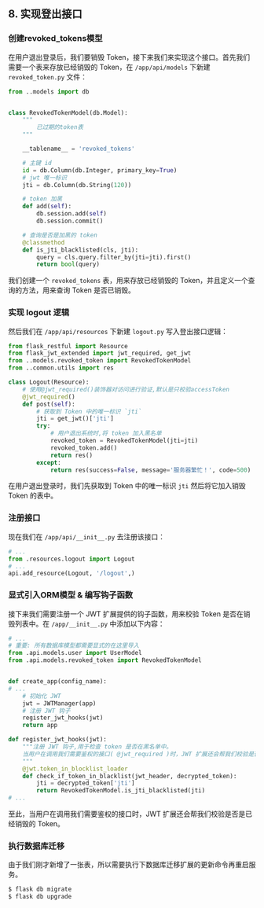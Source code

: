 ## 8. 实现登出接口

### 创建revoked_tokens模型

在用户退出登录后，我们要销毁 Token，接下来我们来实现这个接口。首先我们需要一个表来存放已经销毁的 Token，在 `/app/api/models` 下新建 `revoked_token.py` 文件：

```python
from ..models import db


class RevokedTokenModel(db.Model):
    """
        已过期的token表
    """

    __tablename__ = 'revoked_tokens'

    # 主键 id
    id = db.Column(db.Integer, primary_key=True)
    # jwt 唯一标识
    jti = db.Column(db.String(120))

    # token 加黑
    def add(self):
        db.session.add(self)
        db.session.commit()

    # 查询是否是加黑的 token
    @classmethod
    def is_jti_blacklisted(cls, jti):
        query = cls.query.filter_by(jti=jti).first()
        return bool(query)
```

我们创建一个 `revoked_tokens` 表，用来存放已经销毁的 Token，并且定义一个查询的方法，用来查询 Token 是否已销毁。 

### 实现 logout 逻辑

然后我们在 `/app/api/resources` 下新建 `logout.py` 写入登出接口逻辑：

```python
from flask_restful import Resource
from flask_jwt_extended import jwt_required, get_jwt
from ..models.revoked_token import RevokedTokenModel
from ..common.utils import res

class Logout(Resource):
    # 使用@jwt_required()装饰器对访问进行验证,默认是只校验accessToken
    @jwt_required()
    def post(self):
        # 获取到 Token 中的唯一标识 `jti`
        jti = get_jwt()['jti']
        try:
            # 用户退出系统时,将 token 加入黑名单
            revoked_token = RevokedTokenModel(jti=jti)
            revoked_token.add()
            return res()
        except:
            return res(success=False, message='服务器繁忙！', code=500)
```

在用户退出登录时，我们先获取到 Token 中的唯一标识 `jti` 然后将它加入销毁 Token 的表中。 

### 注册接口

现在我们在 `/app/api/__init__.py` 去注册该接口：

```python
# ...
from .resources.logout import Logout
# ...
api.add_resource(Logout, '/logout',)
```

### 显式引入ORM模型 & 编写钩子函数

接下来我们需要注册一个 JWT 扩展提供的钩子函数，用来校验 Token 是否在销毁列表中。在 `/app/__init__.py` 中添加以下内容：

```python
# ...
# 重要: 所有数据库模型都需要显式的在这里导入
from .api.models.user import UserModel
from .api.models.revoked_token import RevokedTokenModel


def create_app(config_name):
# ...
    # 初始化 JWT
    jwt = JWTManager(app)
    # 注册 JWT 钩子
    register_jwt_hooks(jwt)
    return app

def register_jwt_hooks(jwt):
    """注册 JWT 钩子,用于检查 token 是否在黑名单中。
    当用户在调用我们需要鉴权的接口( @jwt_required )时，JWT 扩展还会帮我们校验是否是已经销毁的 Token。
    """
    @jwt.token_in_blocklist_loader
    def check_if_token_in_blacklist(jwt_header, decrypted_token):
        jti = decrypted_token['jti']
        return RevokedTokenModel.is_jti_blacklisted(jti)
# ...
```

至此，当用户在调用我们需要鉴权的接口时，JWT 扩展还会帮我们校验是否是已经销毁的 Token。

### 执行数据库迁移

由于我们刚才新增了一张表，所以需要执行下数据库迁移扩展的更新命令再重启服务。

```bash
$ flask db migrate
$ flask db upgrade
```

